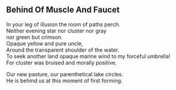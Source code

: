 Behind Of Muscle And Faucet
---------------------------
In your leg of illusion the room of paths perch.  
Neither evening star nor cluster nor gray  
nor green but crimson.  
Opaque yellow and pure uncle,  
Around the transparent shoulder of the water.  
To seek another land opaque marine wind to my forceful umbrella!  
For cluster was bruised and morally positive.  
  
Our new pasture, our parenthetical lake circles.  
He is behind us at this moment of first forming.  
